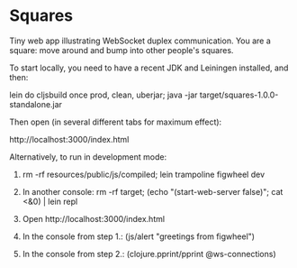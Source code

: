 # Squares

Tiny web app illustrating WebSocket duplex communication. You are a square: move around and bump into other people's squares.

To start locally, you need to have a recent JDK and Leiningen installed, and then:

lein do cljsbuild once prod, clean, uberjar; java -jar target/squares-1.0.0-standalone.jar

Then open (in several different tabs for maximum effect):

http://localhost:3000/index.html

Alternatively, to run in development mode:

1. rm -rf resources/public/js/compiled; lein trampoline figwheel dev

2. In another console: rm -rf target; (echo "(start-web-server false)"; cat <&0) | lein repl

3. Open http://localhost:3000/index.html

4. In the console from step 1.: (js/alert "greetings from figwheel")

5. In the console from step 2.: (clojure.pprint/pprint @ws-connections)
